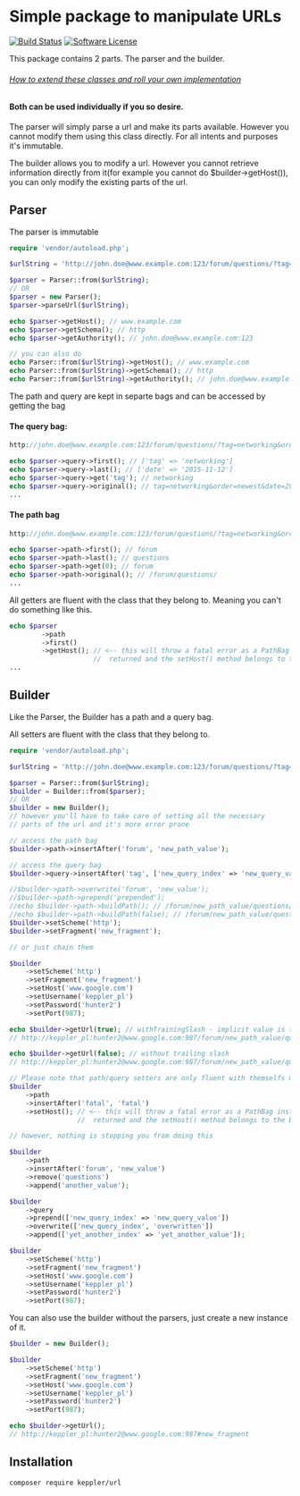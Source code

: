 # Simple package to manipulate URLs

[![Build Status](https://travis-ci.org/KepplerPl/url.svg?branch=master)](https://travis-ci.org/KepplerPl/url)
[![Software License](https://img.shields.io/badge/license-MIT-brightgreen.svg?style=flat-square)](LICENSE.md)

This package contains 2 parts. The parser and the builder.

###### [How to extend these classes and roll your own implementation](ROLLYOUROWN.md)

#### Both can be used individually if you so desire.

The parser will simply parse a url and make its parts available. However you cannot modify them using this class directly. For all intents and purposes it's immutable.

The builder allows you to modify a url.
However you cannot retrieve information directly from it(for example you cannot do $builder->getHost()), you can only modify the existing parts of the url.

## Parser

The parser is immutable

```php
require 'vendor/autoload.php';

$urlString = 'http://john.doe@www.example.com:123/forum/questions/?tag=networking&order=newest&date=2015-11-12#top';

$parser = Parser::from($urlString);
// OR
$parser = new Parser();
$parser->parseUrl($urlString);

echo $parser->getHost(); // www.example.com
echo $parser->getSchema(); // http
echo $parser->getAuthority(); // john.doe@www.example.com:123

// you can also do
echo Parser::from($urlString)->getHost(); // www.example.com
echo Parser::from($urlString)->getSchema(); // http
echo Parser::from($urlString)->getAuthority(); // john.doe@www.example.com:123

````

The path and query are kept in separte bags and can be accessed by getting the bag

#### The query bag:

```php
http://john.doe@www.example.com:123/forum/questions/?tag=networking&order=newest&date=2015-11-12#top

echo $parser->query->first(); // ['tag' => 'networking']
echo $parser->query->last(); // ['date' => '2015-11-12']
echo $parser->query->get('tag'); // networking
echo $parser->query->original(); // tag=networking&order=newest&date=2015-11-12
...
````

#### The path bag

```php
http://john.doe@www.example.com:123/forum/questions/?tag=networking&order=newest&date=2015-11-12#top

echo $parser->path->first(); // forum
echo $parser->path->last(); // questions
echo $parser->path->get(0); // forum
echo $parser->path->original(); // /forum/questions/
...
````

All getters are fluent with the class that they belong to. Meaning you can't do something like this.

```php
echo $parser
        ->path
        ->first()
        ->getHost(); // <-- this will throw a fatal error as a PathBag instance is
                     //  returned and the setHost() method belongs to the Parser class
...
````

## Builder

Like the Parser, the Builder has a path and a query bag.

All setters are fluent with the class that they belong to.

```php
require 'vendor/autoload.php';

$urlString = 'http://john.doe@www.example.com:123/forum/questions/?tag=networking&order=newest&date=2015-11-12#top';

$parser = Parser::from($urlString);
$builder = Builder::from($parser);
// OR
$builder = new Builder();
// however you'll have to take care of setting all the necessary
// parts of the url and it's more error prone

// access the path bag
$builder->path->insertAfter('forum', 'new_path_value');

// access the query bag
$builder->query->insertAfter('tag', ['new_query_index' => 'new_query_value']);

//$builder->path->overwrite('forum', 'new_value');
//$builder->path->prepend('prepended');
//echo $builder->path->buildPath(); // /forum/new_path_value/questions/
//echo $builder->path->buildPath(false); // /forum/new_path_value/questions
$builder->setScheme('http');
$builder->setFragment('new_fragment');

// or just chain them

$builder
    ->setScheme('http')
    ->setFragment('new_fragment')
    ->setHost('www.google.com')
    ->setUsername('keppler_pl')
    ->setPassword('hunter2')
    ->setPort(987);

echo $builder->getUrl(true); // withTrainingSlash - implicit value is true
// http://keppler_pl:hunter2@www.google.com:987/forum/new_path_value/questions/?tag=networking&new_query_index=new_query_value&order=newest#new_fragment

echo $builder->getUrl(false); // without trailing slash
// http://keppler_pl:hunter2@www.google.com:987/forum/new_path_value/questions?tag=networking&new_query_index=new_query_value&order=newest#new_fragment
````

```php
// Please note that path/query setters are only fluent with themselfs meaning you can't do this
$builder
    ->path
    ->insertAfter('fatal', 'fatal')
    ->setHost(); // <-- this will throw a fatal error as a PathBag instance is
                 //  returned and the setHost() method belongs to the Builder class

// however, nothing is stopping you from doing this

$builder
    ->path
    ->insertAfter('forum', 'new_value')
    ->remove('questions')
    ->append('another_value');

$builder
    ->query
    ->prepend(['new_query_index' => 'new_query_value'])
    ->overwrite(['new_query_index', 'overwritten'])
    ->append(['yet_another_index' => 'yet_another_value']);

$builder
    ->setScheme('http')
    ->setFragment('new_fragment')
    ->setHost('www.google.com')
    ->setUsername('keppler_pl')
    ->setPassword('hunter2')
    ->setPort(987);
````

You can also use the builder without the parsers, just create a new instance of it.

```php
$builder = new Builder();

$builder
    ->setScheme('http')
    ->setFragment('new_fragment')
    ->setHost('www.google.com')
    ->setUsername('keppler_pl')
    ->setPassword('hunter2')
    ->setPort(987);

echo $builder->getUrl();
// http://keppler_pl:hunter2@www.google.com:987#new_fragment
````

## Installation

```bash
composer require keppler/url
````

